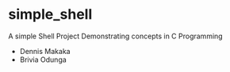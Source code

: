 # simple_shell
A simple Shell Project Demonstrating concepts in C Programming
- Dennis Makaka
- Brivia Odunga

